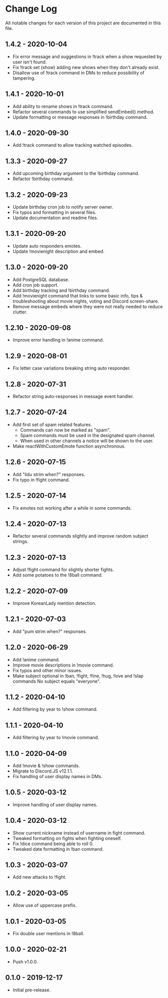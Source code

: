 # Change Log

All notable changes for each version of this project are documented in this file.

## 1.4.2 - 2020-10-04

- Fix error message and suggestions in !track when a show requested by user isn't found.
- Fix !track set (show) adding new shows when they don't already exist.
- Disallow use of !track command in DMs to reduce possibility of tampering.

## 1.4.1 - 2020-10-01

- Add ability to rename shows in !track command.
- Refactor several commands to use simplified sendEmbed() method.
- Update formatting or message responses in !birthday command.

## 1.4.0 - 2020-09-30

- Add !track command to allow tracking watched episodes.

## 1.3.3 - 2020-09-27

- Add upcoming birthday argument to the !birthday command.
- Refactor !birthday command.

## 1.3.2 - 2020-09-23

- Update birthday cron job to notify server owner.
- Fix typos and formatting in several files.
- Update documentation and readme files.

## 1.3.1 - 2020-09-20

- Update auto responders emotes.
- Update !movienight description and embed.

## 1.3.0 - 2020-09-20

- Add PostgreSQL database.
- Add cron job support.
- Add birthday tracking and !birthday command.
- Add !movienight command that links to some basic info, tips & troubleshooting about movie nights, voting and Discord screen-share.
- Remove message embeds where they were not really needed to reduce clutter.

## 1.2.10 - 2020-09-08

- Improve error handling in !anime command.

## 1.2.9 - 2020-08-01

- Fix letter case variations breaking string auto responder.

## 1.2.8 - 2020-07-31

- Refactor string auto-responses in message event handler.

## 1.2.7 - 2020-07-24

- Add first set of spam related features.
  - Commands can now be marked as "spam".
  - Spam commands must be used in the designated spam channel.
  - When used in other channels a notice will be shown to the user.
- Make reactWithCustomEmote function asynchronous.

## 1.2.6 - 2020-07-15

- Add "lidu strim when?" responses.
- Fix typo in !fight command.

## 1.2.5 - 2020-07-14

- Fix emotes not working after a while in some commands.

## 1.2.4 - 2020-07-13

- Refactor several commands slightly and improve random subject strings.

## 1.2.3 - 2020-07-13

- Adjust !fight command for slightly shorter fights.
- Add some potatoes to the !8ball command.

## 1.2.2 - 2020-07-09

- Improve KoreanLady mention detection.

## 1.2.1 - 2020-07-03

- Add "pum strim when?" responses.

## 1.2.0 - 2020-06-29

- Add !anime command.
- Improve movie descriptions in !movie command.
- Fix typos and other minor issues.
- Make subject optional in !ban, !fight, !fine, !hug, !love and !slap commands No subject equals "everyone".

## 1.1.2 - 2020-04-10

- Add filtering by year to !show command.

## 1.1.1 - 2020-04-10

- Add filtering by year to !movie command.

## 1.1.0 - 2020-04-09

- Add !movie & !show commands.
- Migrate to Discord.JS v12.1.1.
- Fix handling of user display names in DMs.

## 1.0.5 - 2020-03-12

- Improve handling of user display names.

## 1.0.4 - 2020-03-12

- Show current nickname instead of username in fight command.
- Tweaked formatting on fights when fighting oneself.
- Fix !dice command being able to roll 0.
- Tweaked date formatting in !ban command.

## 1.0.3 - 2020-03-07

- Add new attacks to !fight.

## 1.0.2 - 2020-03-05

- Allow use of uppercase prefix.

## 1.0.1 - 2020-03-05

- Fix double user mentions in !8ball.

## 1.0.0 - 2020-02-21

- Push v1.0.0.

## 0.1.0 - 2019-12-17

- Initial pre-release.
